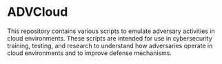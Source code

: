 # ADVCloud
This repository contains various scripts to emulate adversary activities in cloud environments. These scripts are intended for use in cybersecurity training, testing, and research to understand how adversaries operate in cloud environments and to improve defense mechanisms.
